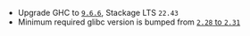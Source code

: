 * Upgrade GHC to [`9.6.6`](https://downloads.haskell.org/~ghc/9.6.6/docs/users_guide/9.6.6-notes.html), Stackage LTS `22.43`
* Minimum required glibc version is bumped from [`2.28` to `2.31`](https://sourceware.org/glibc/wiki/Glibc%20Timeline)
